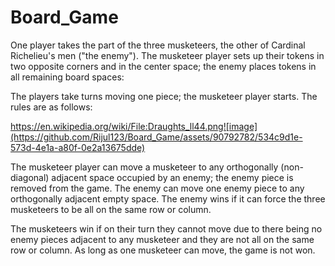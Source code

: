 # Board_Game


One player takes the part of the three musketeers, the other of Cardinal Richelieu's men ("the enemy"). The musketeer player sets up their tokens in two opposite corners and in the center space; the enemy places tokens in all remaining board spaces:


The players take turns moving one piece; the musketeer player starts. The rules are as follows:

https://en.wikipedia.org/wiki/File:Draughts_ll44.png![image](https://github.com/Rijul123/Board_Game/assets/90792782/534c9d1e-573d-4e1a-a80f-0e2a13675dde)


The musketeer player can move a musketeer to any orthogonally (non-diagonal) adjacent space occupied by an enemy; the enemy piece is removed from the game.
The enemy can move one enemy piece to any orthogonally adjacent empty space.
The enemy wins if it can force the three musketeers to be all on the same row or column.

The musketeers win if on their turn they cannot move due to there being no enemy pieces adjacent to any musketeer and they are not all on the same row or column. As long as one musketeer can move, the game is not won.
